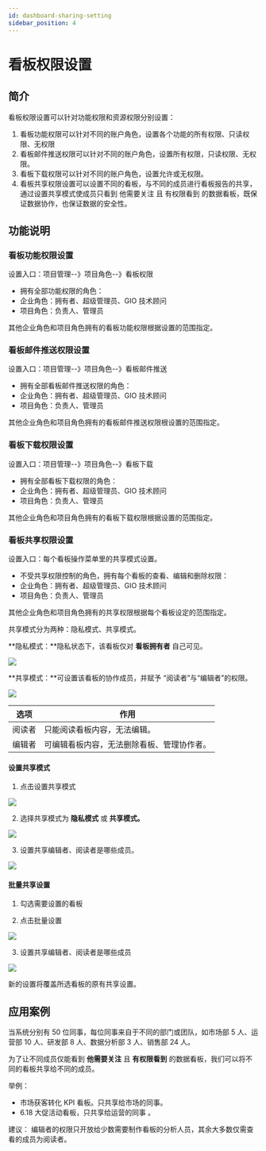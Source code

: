 ```yaml
---
id: dashboard-sharing-setting
sidebar_position: 4
---
```


# 看板权限设置

## 简介

看板权限设置可以针对功能权限和资源权限分别设置：

1. 看板功能权限可以针对不同的账户角色，设置各个功能的所有权限、只读权限、无权限
2. 看板邮件推送权限可以针对不同的账户角色，设置所有权限，只读权限、无权限。
3. 看板下载权限可以针对不同的账户角色，设置允许或无权限。
4. 看板共享权限设置可以设置不同的看板，与不同的成员进行看板报告的共享， 通过设置共享模式使成员只看到 他需要关注 且 有权限看到 的数据看板，既保证数据协作，也保证数据的安全性。

## 功能说明

### 看板功能权限设置

设置入口：项目管理--》项目角色--》看板权限

- 拥有全部功能权限的角色：
- 企业角色：拥有者、超级管理员、GIO 技术顾问
- 项目角色：负责人、管理员

其他企业角色和项目角色拥有的看板功能权限根据设置的范围指定。

### 看板邮件推送权限设置

设置入口：项目管理--》项目角色--》看板邮件推送

- 拥有全部看板邮件推送权限的角色：
- 企业角色：拥有者、超级管理员、GIO 技术顾问
- 项目角色：负责人、管理员

其他企业角色和项目角色拥有的看板邮件推送权限根设置的范围指定。

### 看板下载权限设置

设置入口：项目管理--》项目角色--》看板下载

- 拥有全部看板下载权限的角色：
- 企业角色：拥有者、超级管理员、GIO 技术顾问
- 项目角色：负责人、管理员

其他企业角色和项目角色拥有的看板下载权限根据设置的范围指定。

### 看板共享权限设置

设置入口：每个看板操作菜单里的共享模式设置。

- 不受共享权限控制的角色，拥有每个看板的查看、编辑和删除权限：
- 企业角色：拥有者、超级管理员、GIO 技术顾问
- 项目角色：负责人、管理员

其他企业角色和项目角色拥有的共享权限根据每个看板设定的范围指定。

共享模式分为两种：隐私模式、共享模式。

**隐私模式：**隐私状态下，该看板仅对 **看板拥有者** 自己可见。

![](/img/assets-M2qbZInaXgdm8kkNosp-MkLnBLTy1C-i06gAJ_k-MkLpiYv6_FSvVsOx7uYimage.png)

**共享模式：**可设置该看板的协作成员，并赋予 “阅读者”与“编辑者”的权限。

![](/img/assets-M2qbZInaXgdm8kkNosp-MkLnBLTy1C-i06gAJ_k-MkLpoBizrGGg07DVqACimage.png)

| 选项   | 作用                                       |
| ------ | ------------------------------------------ |
| 阅读者 | 只能阅读看板内容，无法编辑。               |
| 编辑者 | 可编辑看板内容，无法删除看板、管理协作者。 |

#### 设置共享模式

1. 点击设置共享模式

![](/img/assets-M2qbZInaXgdm8kkNosp-MkLnBLTy1C-i06gAJ_k-MkLq-Q-Q_NcnhCKZIAFimage.png)

2. 选择共享模式为 **隐私模式** 或 **共享模式。**

![](/img/assets-M2qbZInaXgdm8kkNosp-MkLnBLTy1C-i06gAJ_k-MkLq5rpQVtqVFd0vGDAimage.png)

3. 设置共享编辑者、阅读者是哪些成员。

![](/img/assets-M2qbZInaXgdm8kkNosp-MkLnBLTy1C-i06gAJ_k-MkLqFDceQ_2GOd8RZcRimage.png)

#### 批量共享设置

1. 勾选需要设置的看板

2. 点击批量设置

![](/img/assets-M2qbZInaXgdm8kkNosp-MkLnBLTy1C-i06gAJ_k-MkLqNB8_6R-ZBSjmGQiimage.png)

3. 设置共享编辑者、阅读者是哪些成员

![](/img/assets-M2qbZInaXgdm8kkNosp-MkLnBLTy1C-i06gAJ_k-MkLqcJJeC7RvvzYe-MEimage.png)

新的设置将覆盖所选看板的原有共享设置。

## 应用案例

当系统分别有 50 位同事，每位同事来自于不同的部门或团队，如市场部 5 人、运营部 10 人、研发部 8 人、数据分析部 3 人、销售部 24 人。

为了让不同成员仅能看到 **他需要关注** 且 **有权限看到** 的数据看板，我们可以将不同的看板共享给不同的成员。

举例：

- 市场获客转化 KPI 看板。只共享给市场的同事。
- 6.18 大促活动看板，只共享给运营的同事 。

建议： 编辑者的权限只开放给少数需要制作看板的分析人员，其余大多数仅需查看的成员为阅读者。
